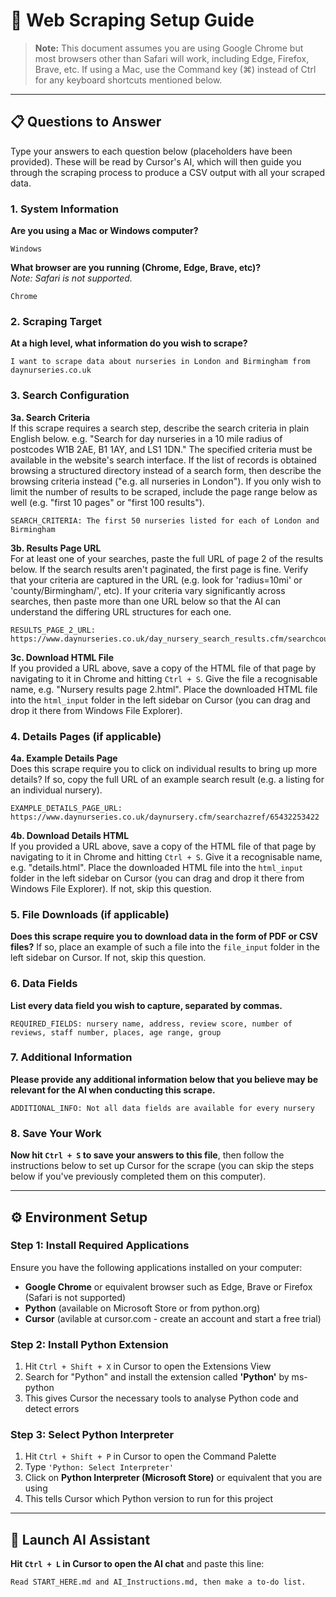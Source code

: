 # 🎯 Web Scraping Setup Guide

> **Note:** This document assumes you are using Google Chrome but most browsers other than Safari will work, including Edge, Firefox, Brave, etc. If using a Mac, use the Command key (⌘) instead of Ctrl for any keyboard shortcuts mentioned below.

---

## 📋 Questions to Answer

Type your answers to each question below (placeholders have been provided). These will be read by Cursor's AI, which will then guide you through the scraping process to produce a CSV output with all your scraped data.

### 1. System Information

**Are you using a Mac or Windows computer?**

    Windows

**What browser are you running (Chrome, Edge, Brave, etc)?**  
_Note: Safari is not supported._

    Chrome

### 2. Scraping Target

**At a high level, what information do you wish to scrape?**

    I want to scrape data about nurseries in London and Birmingham from daynurseries.co.uk

### 3. Search Configuration

**3a. Search Criteria**  
If this scrape requires a search step, describe the search criteria in plain English below. e.g. "Search for day nurseries in a 10 mile radius of postcodes W1B 2AE, B1 1AY, and LS1 1DN." The specified criteria must be available in the website's search interface. If the list of records is obtained browsing a structured directory instead of a search form, then describe the browsing criteria instead ("e.g. all nurseries in London"). If you only wish to limit the number of results to be scraped, include the page range below as well (e.g. "first 10 pages" or "first 100 results").

    SEARCH_CRITERIA: The first 50 nurseries listed for each of London and Birmingham

**3b. Results Page URL**  
For at least one of your searches, paste the full URL of page 2 of the results below. If the search results aren't paginated, the first page is fine. Verify that your criteria are captured in the URL (e.g. look for 'radius=10mi' or 'county/Birmingham/', etc). If your criteria vary significantly across searches, then paste more than one URL below so that the AI can understand the differing URL structures for each one.

    RESULTS_PAGE_2_URL: https://www.daynurseries.co.uk/day_nursery_search_results.cfm/searchcounty/London/startpage/2

**3c. Download HTML File**  
If you provided a URL above, save a copy of the HTML file of that page by navigating to it in Chrome and hitting `Ctrl + S`. Give the file a recognisable name, e.g. "Nursery results page 2.html". Place the downloaded HTML file into the `html_input` folder in the left sidebar on Cursor (you can drag and drop it there from Windows File Explorer).

### 4. Details Pages (if applicable)

**4a. Example Details Page**  
Does this scrape require you to click on individual results to bring up more details? If so, copy the full URL of an example search result (e.g. a listing for an individual nursery).

    EXAMPLE_DETAILS_PAGE_URL: https://www.daynurseries.co.uk/daynursery.cfm/searchazref/65432253422

**4b. Download Details HTML**  
If you provided a URL above, save a copy of the HTML file of that page by navigating to it in Chrome and hitting `Ctrl + S`. Give it a recognisable name, e.g. "details.html". Place the downloaded HTML file into the `html_input` folder in the left sidebar on Cursor (you can drag and drop it there from Windows File Explorer). If not, skip this question.

### 5. File Downloads (if applicable)

**Does this scrape require you to download data in the form of PDF or CSV files?** If so, place an example of such a file into the `file_input` folder in the left sidebar on Cursor. If not, skip this question.

### 6. Data Fields

**List every data field you wish to capture, separated by commas.**

    REQUIRED_FIELDS: nursery name, address, review score, number of reviews, staff number, places, age range, group

### 7. Additional Information

**Please provide any additional information below that you believe may be relevant for the AI when conducting this scrape.**

    ADDITIONAL_INFO: Not all data fields are available for every nursery

### 8. Save Your Work

**Now hit `Ctrl + S` to save your answers to this file**, then follow the instructions below to set up Cursor for the scrape (you can skip the steps below if you've previously completed them on this computer).

---

## ⚙️ Environment Setup

### Step 1: Install Required Applications

Ensure you have the following applications installed on your computer:

- **Google Chrome** or equivalent browser such as Edge, Brave or Firefox (Safari is not supported)
- **Python** (available on Microsoft Store or from python.org)
- **Cursor** (avilable at cursor.com - create an account and start a free trial)

### Step 2: Install Python Extension

1. Hit `Ctrl + Shift + X` in Cursor to open the Extensions View
2. Search for "Python" and install the extension called **'Python'** by ms-python
3. This gives Cursor the necessary tools to analyse Python code and detect errors

### Step 3: Select Python Interpreter

1. Hit `Ctrl + Shift + P` in Cursor to open the Command Palette
2. Type `'Python: Select Interpreter'`
3. Click on **Python Interpreter (Microsoft Store)** or equivalent that you are using
4. This tells Cursor which Python version to run for this project

---

## 🚀 Launch AI Assistant

**Hit `Ctrl + L` in Cursor to open the AI chat** and paste this line:

```
Read START_HERE.md and AI_Instructions.md, then make a to-do list.
```
